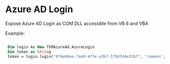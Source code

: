﻿# Azure AD Login

Expose Azure AD Login as COM DLL accessible from VB 6 and VBA

Example:
```vb 6

 Dim login As New TVMAzureAd.AzureLogin
 Dim token as String
 token = login.login("974e60ee-7add-4f7e-a3b7-1f9dfd4e32b7", "common", "https://login.microsoftonline.com/")
    

```